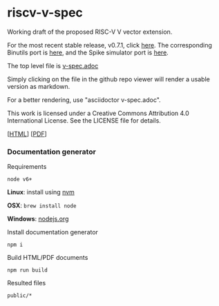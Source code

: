 # riscv-v-spec
Working draft of the proposed RISC-V V vector extension.

For the most recent stable release, v0.7.1, click [here](https://github.com/riscv/riscv-v-spec/releases/tag/0.7.1).
The corresponding Binutils port is [here](https://github.com/sifive/riscv-binutils-gdb/tree/2ce33d5584b11454ee2eb250a679888c310c5d18),
and the Spike simulator port is [here](https://github.com/riscv/riscv-isa-sim/tree/49eb5a544864e063975af994f8efe3604b4980ae).

The top level file is [v-spec.adoc](./v-spec.adoc)

Simply clicking on the file in the github repo viewer will render a usable
version as markdown.

For a better rendering, use "asciidoctor v-spec.adoc".

This work is licensed under a Creative Commons Attribution 4.0
International License. See the LICENSE file for details.

[[HTML](https://riscv.github.io/documents/riscv-v-spec/)] [[PDF](https://riscv.github.io/documents/riscv-v-spec/riscv-v-spec.pdf)]

### Documentation generator

Requirements

`node v6+`

**Linux**: install using [nvm](https://github.com/creationix/nvm)

**OSX**: `brew install node`

**Windows**: [nodejs.org](https://nodejs.org/en/download/)

Install documentation generator

`npm i`

Build HTML/PDF documents

`npm run build`

Resulted files

`public/*`
